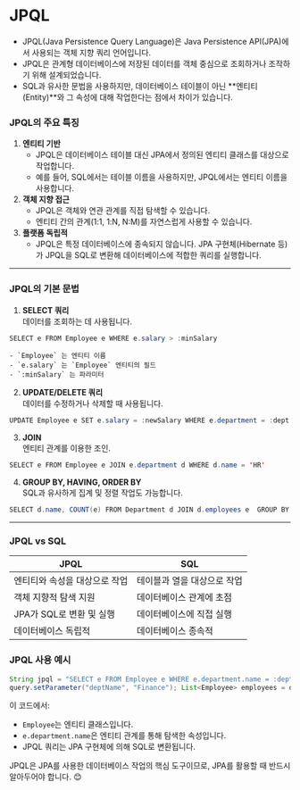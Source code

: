 # JPQL
- JPQL(Java Persistence Query Language)은 Java Persistence API(JPA)에서 사용되는 객체 지향 쿼리 언어입니다. 
- JPQL은 관계형 데이터베이스에 저장된 데이터를 객체 중심으로 조회하거나 조작하기 위해 설계되었습니다. 
- SQL과 유사한 문법을 사용하지만, 데이터베이스 테이블이 아닌 **엔티티(Entity)**와 그 속성에 대해 작업한다는 점에서 차이가 있습니다.

### JPQL의 주요 특징

1. **엔티티 기반**
    - JPQL은 데이터베이스 테이블 대신 JPA에서 정의된 엔티티 클래스를 대상으로 작업합니다.
    - 예를 들어, SQL에서는 테이블 이름을 사용하지만, JPQL에서는 엔티티 이름을 사용합니다.
2. **객체 지향 접근**
    - JPQL은 객체와 연관 관계를 직접 탐색할 수 있습니다.
    - 엔티티 간의 관계(1:1, 1:N, N:M)를 자연스럽게 사용할 수 있습니다.
3. **플랫폼 독립적**
    - JPQL은 특정 데이터베이스에 종속되지 않습니다. JPA 구현체(Hibernate 등)가 JPQL을 SQL로 변환해 데이터베이스에 적합한 쿼리를 실행합니다.

---

### JPQL의 기본 문법

1. **SELECT 쿼리**  
    데이터를 조회하는 데 사용됩니다.
```java
SELECT e FROM Employee e WHERE e.salary > :minSalary
```
    
    - `Employee` 는 엔티티 이름
    - `e.salary` 는 `Employee` 엔티티의 필드
    - `:minSalary` 는 파라미터
2. **UPDATE/DELETE 쿼리**  
    데이터를 수정하거나 삭제할 때 사용됩니다.
```java
UPDATE Employee e SET e.salary = :newSalary WHERE e.department = :dept DELETE FROM Employee e WHERE e.resigned = true
```
    
3. **JOIN**  
    엔티티 관계를 이용한 조인.
```java
SELECT e FROM Employee e JOIN e.department d WHERE d.name = 'HR'
```
    
4. **GROUP BY, HAVING, ORDER BY**  
    SQL과 유사하게 집계 및 정렬 작업도 가능합니다.
```java
SELECT d.name, COUNT(e) FROM Department d JOIN d.employees e  GROUP BY d.name HAVING COUNT(e) > 10 ORDER BY d.name
```

---

### JPQL vs SQL

|**JPQL**|**SQL**|
|---|---|
|엔티티와 속성을 대상으로 작업|테이블과 열을 대상으로 작업|
|객체 지향적 탐색 지원|데이터베이스 관계에 초점|
|JPA가 SQL로 변환 및 실행|데이터베이스에 직접 실행|
|데이터베이스 독립적|데이터베이스 종속적|

### JPQL 사용 예시

```java
String jpql = "SELECT e FROM Employee e WHERE e.department.name = :deptName"; TypedQuery<Employee> query = entityManager.createQuery(jpql, Employee.class); 
query.setParameter("deptName", "Finance"); List<Employee> employees = query.getResultList();
```

이 코드에서:

- `Employee`는 엔티티 클래스입니다.
- `e.department.name`은 엔티티 관계를 통해 탐색한 속성입니다.
- JPQL 쿼리는 JPA 구현체에 의해 SQL로 변환됩니다.

JPQL은 JPA를 사용한 데이터베이스 작업의 핵심 도구이므로, JPA를 활용할 때 반드시 알아두어야 합니다. 😊